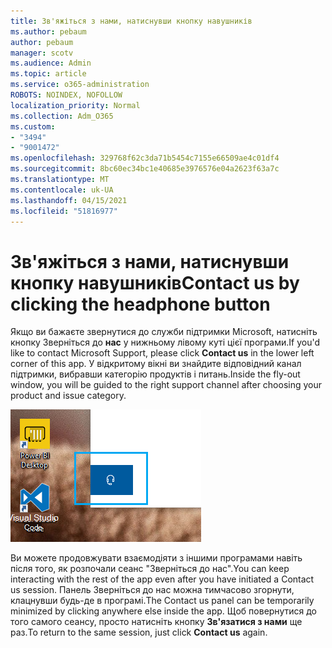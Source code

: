 ```yaml
---
title: Зв'яжіться з нами, натиснувши кнопку навушників
ms.author: pebaum
author: pebaum
manager: scotv
ms.audience: Admin
ms.topic: article
ms.service: o365-administration
ROBOTS: NOINDEX, NOFOLLOW
localization_priority: Normal
ms.collection: Adm_O365
ms.custom:
- "3494"
- "9001472"
ms.openlocfilehash: 329768f62c3da71b5454c7155e66509ae4c01df4
ms.sourcegitcommit: 8bc60ec34bc1e40685e3976576e04a2623f63a7c
ms.translationtype: MT
ms.contentlocale: uk-UA
ms.lasthandoff: 04/15/2021
ms.locfileid: "51816977"
---
```

# <a name="contact-us-by-clicking-the-headphone-button"></a><span data-ttu-id="d3667-102">Зв'яжіться з нами, натиснувши кнопку навушників</span><span class="sxs-lookup"><span data-stu-id="d3667-102">Contact us by clicking the headphone button</span></span>

<span data-ttu-id="d3667-103">Якщо ви бажаєте звернутися до служби підтримки Microsoft, натисніть кнопку Зверніться до **нас** у нижньому лівому куті цієї програми.</span><span class="sxs-lookup"><span data-stu-id="d3667-103">If you'd like to contact Microsoft Support, please click **Contact us** in the lower left corner of this app.</span></span> <span data-ttu-id="d3667-104">У відкритому вікні ви знайдите відповідний канал підтримки, вибравши категорію продуктів і питань.</span><span class="sxs-lookup"><span data-stu-id="d3667-104">Inside the fly-out window, you will be guided to the right support channel after choosing your product and issue category.</span></span>

![Зверніться до нас, клацнувши піктограму навушників.](media/contact-us-headphone-icon.png)

<span data-ttu-id="d3667-106">Ви можете продовжувати взаємодіяти з іншими програмами навіть після того, як розпочали сеанс "Зверніться до нас".</span><span class="sxs-lookup"><span data-stu-id="d3667-106">You can keep interacting with the rest of the app even after you have initiated a Contact us session.</span></span> <span data-ttu-id="d3667-107">Панель Зверніться до нас можна тимчасово згорнути, клацнувши будь-де в програмі.</span><span class="sxs-lookup"><span data-stu-id="d3667-107">The Contact us panel can be temporarily minimized by clicking anywhere else inside the app.</span></span> <span data-ttu-id="d3667-108">Щоб повернутися до того самого сеансу, просто натисніть кнопку **Зв'язатися з нами** ще раз.</span><span class="sxs-lookup"><span data-stu-id="d3667-108">To return to the same session, just click **Contact us** again.</span></span>
